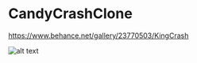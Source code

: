 # CandyCrashClone

https://www.behance.net/gallery/23770503/KingCrash

![alt text](https://mir-s3-cdn-cf.behance.net/project_modules/disp/7fe20d23770503.5632886ede249.jpg)
